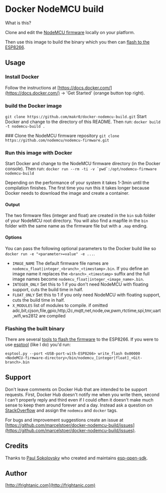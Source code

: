 # Docker NodeMCU build

What is this?

Clone and edit the [NodeMCU firmware](https://github.com/nodemcu/nodemcu-firmware) locally on your platform.

Then use this image to build the binary which you then can [flash to the ESP8266](http://nodemcu.readthedocs.org/en/dev/en/flash/).

## Usage
### Install Docker
Follow the instructions at [https://docs.docker.com/](https://docs.docker.com/) → 'Get Started' (orange button top right).

### build the Docker image
`git clone https://github.com/makr0/docker-nodemcu-build.git`
Start Docker and change to the directory of this README. Then run:
``docker build -t nodemcu-build .``

### Clone the NodeMCU firmware repository
`git clone https://github.com/nodemcu/nodemcu-firmware.git`


### Run this image with Docker
Start Docker and change to the NodeMCU firmware directory (in the Docker console). Then run:
``docker run --rm -ti -v `pwd`:/opt/nodemcu-firmware nodemcu-build``

Depending on the performance of your system it takes 1-3min until the compilation finishes. The first time you run this it takes longer because Docker needs to download the image and create a container.

#### Output
The two firmware files (integer and float) are created in the `bin` sub folder of your NodeMCU root directory. You will also find a mapfile in the `bin` folder with the same name as the firmware file but with a `.map` ending.

#### Options
You can pass the following optional parameters to the Docker build like so `docker run -e "<parameter>=value" -e ...`.

- `IMAGE_NAME` The default firmware file names are `nodemcu_float|integer_<branch>_<timestamp>.bin`. If you define an image name it replaces the `<branch>_<timestamp>` suffix and the full image names become `nodemcu_float|integer_<image_name>.bin`.
- `INTEGER_ONLY` Set this to 1 if you don't need NodeMCU with floating support, cuts the build time in half.
- `FLOAT_ONLY` Set this to 1 if you only need NodeMCU with floating support, cuts the build time in half.
- `X_MODULES` list of modules to compile. if omitted adc,bit,cjson,file,gpio,http,i2c,mqtt,net,node,ow,pwm,rtctime,spi,tmr,uart,wifi,ws2812 are compiled

### Flashing the built binary
There are several [tools to flash the firmware](http://nodemcu.readthedocs.org/en/dev/en/flash/) to the ESP8266. If you were to use [esptool](https://github.com/themadinventor/esptool) (like I do) you'd run:

`esptool.py --port <USB-port-with-ESP8266> write_flash 0x00000 <NodeMCU-firmware-directory>/bin/nodemcu_[integer|float]_<Git-branch>.bin `

## Support
Don't leave comments on Docker Hub that are intended to be support requests. First, Docker Hub doesn't notify me when you write them, second I can't properly reply and third even if I could often it doesn't make much sense to keep them around forever and a day. Instead ask a question on [StackOverflow](http://stackoverflow.com/) and assign the `nodemcu` and `docker` tags.

For bugs and improvement suggestions create an issue at [https://github.com/marcelstoer/docker-nodemcu-build/issues](https://github.com/marcelstoer/docker-nodemcu-build/issues).

## Credits
Thanks to [Paul Sokolovsky](http://pfalcon-oe.blogspot.com/) who created and maintains [esp-open-sdk](https://github.com/pfalcon/esp-open-sdk).

## Author
[http://frightanic.com](http://frightanic.com)
